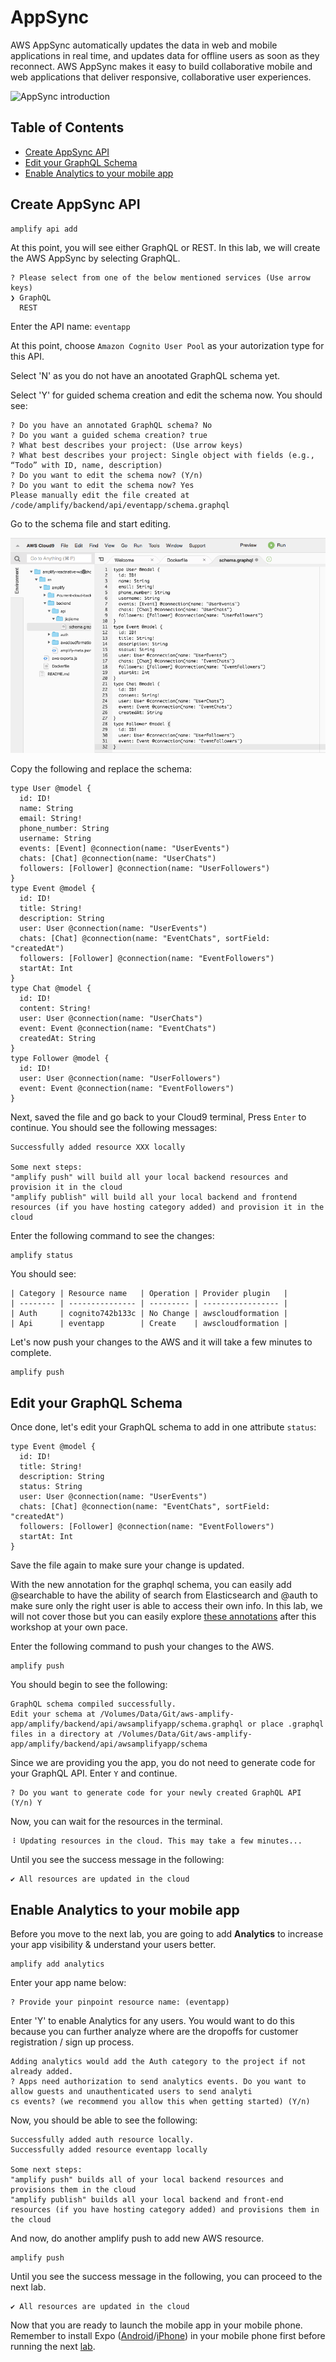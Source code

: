 # AppSync

AWS AppSync automatically updates the data in web and mobile applications in real time, and updates data for offline users as soon as they reconnect. AWS AppSync makes it easy to build collaborative mobile and web applications that deliver responsive, collaborative user experiences.

![AppSync introduction](https://d1.awsstatic.com/AppSync/product-page-diagram_AppSync@2x.d46d96d1e27169aa5005223299068da899280538.png)

## Table of Contents

- [Create AppSync API](#create-appsync-api)
- [Edit your GraphQL Schema](#edit-your-graphql-schema)
- [Enable Analytics to your mobile app](#enable-analytics-to-your-mobile-apps)

## Create AppSync API

```
amplify api add
```

At this point, you will see either GraphQL or REST. In this lab, we will create the AWS AppSync by selecting GraphQL.

```
? Please select from one of the below mentioned services (Use arrow keys)
❯ GraphQL
  REST
```

Enter the API name: `eventapp`

At this point, choose `Amazon Cognito User Pool` as your autorization type for this API.

Select 'N' as you do not have an anootated GraphQL schema yet.

Select 'Y' for guided schema creation and edit the schema now. You should see:

```
? Do you have an annotated GraphQL schema? No
? Do you want a guided schema creation? true
? What best describes your project: (Use arrow keys)
? What best describes your project: Single object with fields (e.g., “Todo” with ID, name, description)
? Do you want to edit the schema now? (Y/n)
? Do you want to edit the schema now? Yes
Please manually edit the file created at /code/amplify/backend/api/eventapp/schema.graphql
```

Go to the schema file and start editing.

![Cloud9 GraphQL Schema](images/cloud9-graphql-schema.png)

Copy the following and replace the schema:

```
type User @model {
  id: ID!
  name: String
  email: String!
  phone_number: String
  username: String
  events: [Event] @connection(name: "UserEvents")
  chats: [Chat] @connection(name: "UserChats")
  followers: [Follower] @connection(name: "UserFollowers")
}
type Event @model {
  id: ID!
  title: String!
  description: String
  user: User @connection(name: "UserEvents")
  chats: [Chat] @connection(name: "EventChats", sortField: "createdAt")
  followers: [Follower] @connection(name: "EventFollowers")
  startAt: Int
}
type Chat @model {
  id: ID!
  content: String!
  user: User @connection(name: "UserChats")
  event: Event @connection(name: "EventChats")
  createdAt: String
}
type Follower @model {
  id: ID!
  user: User @connection(name: "UserFollowers")
  event: Event @connection(name: "EventFollowers")
}
```

Next, saved the file and go back to your Cloud9 terminal, Press `Enter` to continue. You should see the following messages:

```
Successfully added resource XXX locally

Some next steps:
"amplify push" will build all your local backend resources and provision it in the cloud
"amplify publish" will build all your local backend and frontend resources (if you have hosting category added) and provision it in the cloud
```

Enter the following command to see the changes:

```
amplify status
```

You should see:

```
| Category | Resource name   | Operation | Provider plugin   |
| -------- | --------------- | --------- | ----------------- |
| Auth     | cognito742b133c | No Change | awscloudformation |
| Api      | eventapp        | Create    | awscloudformation |
```

Let's now push your changes to the AWS and it will take a few minutes to complete.

```
amplify push
```

## Edit your GraphQL Schema

Once done, let's edit your GraphQL schema to add in one attribute `status`:

```
type Event @model {
  id: ID!
  title: String!
  description: String
  status: String
  user: User @connection(name: "UserEvents")
  chats: [Chat] @connection(name: "EventChats", sortField: "createdAt")
  followers: [Follower] @connection(name: "EventFollowers")
  startAt: Int
}
```

Save the file again to make sure your change is updated.

With the new annotation for the graphql schema, you can easily add @searchable to have the ability of search from Elasticsearch and @auth to make sure only the right user is able to access their own info. In this lab, we will not cover those but you can easily explore [these annotations](https://aws-amplify.github.io/docs/js/api#using-graphql-transformers) after this workshop at your own pace.

Enter the following command to push your changes to the AWS.

```
amplify push
```

You should begin to see the following:

```
GraphQL schema compiled successfully.
Edit your schema at /Volumes/Data/Git/aws-amplify-app/amplify/backend/api/awsamplifyapp/schema.graphql or place .graphql files in a directory at /Volumes/Data/Git/aws-amplify-app/amplify/backend/api/awsamplifyapp/schema
```

Since we are providing you the app, you do not need to generate code for your GraphQL API. Enter `Y` and continue.

```
? Do you want to generate code for your newly created GraphQL API (Y/n) Y
```

Now, you can wait for the resources in the terminal.

```
⠸ Updating resources in the cloud. This may take a few minutes...
```

Until you see the success message in the following:

```
✔ All resources are updated in the cloud
```

## Enable Analytics to your mobile app

Before you move to the next lab, you are going to add **Analytics** to increase your app visibility & understand your users better.

```
amplify add analytics
```

Enter your app name below:

```
? Provide your pinpoint resource name: (eventapp)
```

Enter 'Y' to enable Analytics for any users. You would want to do this because you can further analyze where are the dropoffs for customer registration / sign up process.

```
Adding analytics would add the Auth category to the project if not already added.
? Apps need authorization to send analytics events. Do you want to allow guests and unauthenticated users to send analyti
cs events? (we recommend you allow this when getting started) (Y/n)
```

Now, you should be able to see the following:

```
Successfully added auth resource locally.
Successfully added resource eventapp locally

Some next steps:
"amplify push" builds all of your local backend resources and provisions them in the cloud
"amplify publish" builds all your local backend and front-end resources (if you have hosting category added) and provisions them in the cloud
```

And now, do another amplify push to add new AWS resource.

```
amplify push
```

Until you see the success message in the following, you can proceed to the next lab.

```
✔ All resources are updated in the cloud
```

Now that you are ready to launch the mobile app in your mobile phone. Remember to install Expo ([Android](https://play.google.com/store/apps/details?id=host.exp.exponent&hl=en)/[iPhone](https://apps.apple.com/us/app/expo-client/id982107779)) in your mobile phone first before running the next [lab](../app/README.md).

